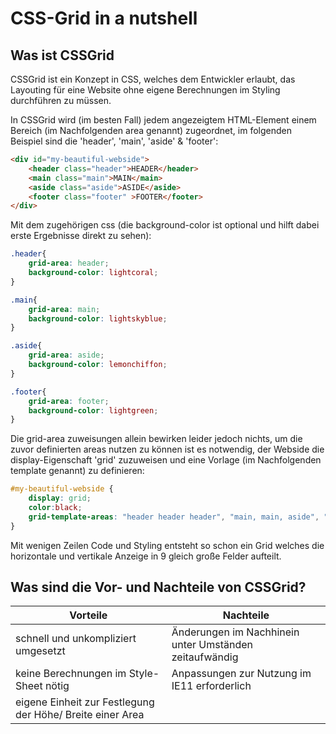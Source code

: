 # CSS-Grid in a nutshell
## Was ist CSSGrid
CSSGrid ist ein Konzept in CSS, welches dem Entwickler erlaubt, das Layouting für eine Website ohne eigene Berechnungen im Styling durchführen zu müssen. 

In CSSGrid wird (im besten Fall) jedem angezeigtem HTML-Element einem Bereich (im Nachfolgenden area genannt) zugeordnet, im folgenden Beispiel sind die 'header', 'main', 'aside' & 'footer':

```html 
<div id="my-beautiful-webside">
    <header class="header">HEADER</header>
    <main class="main">MAIN</main>
    <aside class="aside">ASIDE</aside>
    <footer class="footer" >FOOTER</footer>
</div>
``` 

Mit dem zugehörigen css (die background-color ist optional und hilft dabei erste Ergebnisse direkt zu sehen): 

```css
.header{
    grid-area: header;
    background-color: lightcoral;
}

.main{
    grid-area: main;
    background-color: lightskyblue;
}

.aside{
    grid-area: aside;
    background-color: lemonchiffon;
}

.footer{
    grid-area: footer;
    background-color: lightgreen;
}
```

Die grid-area zuweisungen allein bewirken leider jedoch nichts, um die zuvor definierten areas nutzen zu können ist es notwendig, der Webside die display-Eigenschaft 'grid' zuzuweisen und eine Vorlage (im Nachfolgenden template genannt) zu definieren: 

```css 
#my-beautiful-webside {
    display: grid;
    color:black;
    grid-template-areas: "header header header", "main, main, aside", "footer, footer, footer";
}
```

Mit wenigen Zeilen Code und Styling entsteht so schon ein Grid welches die horizontale und vertikale Anzeige in 9 gleich große Felder aufteilt.

## Was sind die Vor- und Nachteile von CSSGrid?

| Vorteile                                                      | Nachteile                                             |
| ------------------------------------------------------------- |-------------------------------------------------------| 
| schnell und unkompliziert umgesetzt                           | Änderungen im Nachhinein unter Umständen zeitaufwändig|
| keine Berechnungen im Style-Sheet nötig                       | Anpassungen zur Nutzung im IE11 erforderlich          |
| eigene Einheit zur Festlegung der Höhe/ Breite einer Area     |                                                       |

